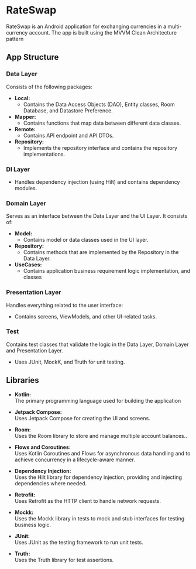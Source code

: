 # RateSwap

RateSwap is an Android application for exchanging currencies in a multi-currency account. The app is built using the MVVM Clean Architecture pattern

## App Structure

### Data Layer
Consists of the following packages:
- **Local:**
   - Contains the Data Access Objects (DAO), Entity classes, Room Database, and Datastore Preference.
- **Mapper:**
  - Contains functions that map data between different data classes.
- **Remote:** 
  - Contains API endpoint and API DTOs.
- **Repository:** 
  - Implements the repository interface and contains the repository implementations.
    
### DI Layer
  - Handles dependency injection (using Hilt) and contains dependency modules.

### Domain Layer
Serves as an interface between the Data Layer and the UI Layer. It consists of:
- **Model:** 
  - Contains model or data classes used in the UI layer.
- **Repository:**
   - Contains methods that are implemented by the Repository in the Data Layer.
- **UseCases:**
    - Contains application business requirement logic implementation, and classes

### Presentation Layer
Handles everything related to the user interface:
- Contains screens, ViewModels, and other UI-related tasks.
  

### Test
Contains test classes that validate the logic in the Data Layer, Domain Layer and Presentation Layer.
- Uses JUnit, MockK, and Truth for unit testing.

## Libraries

- **Kotlin:**  
  The primary programming language used for building the application
  
- **Jetpack Compose:**  
  Uses Jetpack Compose for creating the UI and screens.
    
- **Room:**  
  Uses the Room library to store and manage multiple account balances..

- **Flows and Coroutines:**  
  Uses Kotlin Coroutines and Flows for asynchronous data handling and to achieve concurrency in a lifecycle-aware manner.

- **Dependency Injection:**  
  Uses the Hilt library for dependency injection, providing and injecting dependencies where needed.

- **Retrofit:**  
  Uses Retrofit as the HTTP client to handle network requests.

- **Mockk:**  
  Uses the Mockk library in tests to mock and stub interfaces for testing business logic.

- **JUnit:**  
  Uses JUnit as the testing framework to run unit tests.

- **Truth:**  
  Uses the Truth library for test assertions.
